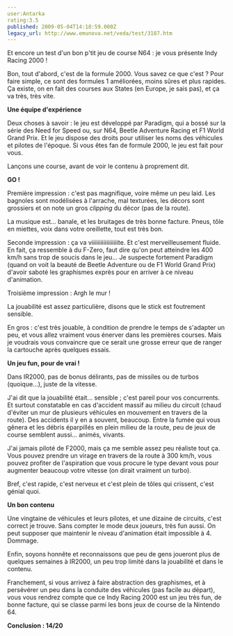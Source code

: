 ```yaml
---
user:Antarka
rating:3.5
published: 2009-05-04T14:18:59.000Z
legacy_url: http://www.emunova.net/veda/test/3187.htm
---
```

Et encore un test d'un bon p'tit jeu de course N64 : je vous présente Indy Racing 2000 !  

  

Bon, tout d'abord, c'est de la formule 2000\. Vous savez ce que c'est ? Pour faire simple, ce sont des formules 1 améliorées, moins sûres et plus rapides. Ça existe, on en fait des courses aux States (en Europe, je sais pas), et ça va très, très vite.  

  

**Une équipe d'expérience**  

  

Deux choses à savoir : le jeu est développé par Paradigm, qui a bossé sur la série des Need for Speed ou, sur N64, Beetle Adventure Racing et F1 World Grand Prix. Et le jeu dispose des droits pour utiliser les noms des véhicules et pilotes de l'époque. Si vous êtes fan de formule 2000, le jeu est fait pour vous.  

  

Lançons une course, avant de voir le contenu à proprement dit.  

  

**GO !**  

  

Première impression : c'est pas magnifique, voire même un peu laid. Les bagnoles sont modélisées à l'arrache, mal texturées, les décors sont grossiers et on note un gros _clipping_ du décor (pas de la route).  

  

La musique est... banale, et les bruitages de très bonne facture. Pneus, tôle en miettes, voix dans votre oreillette, tout est très bon.  

  

Seconde impression : ça va viiiiiiiiiiiiiiiiiite. Et c'est merveilleusement fluide. En fait, ça ressemble à du F-Zero, faut dire qu'on peut atteindre les 400 km/h sans trop de soucis dans le jeu... Je suspecte fortement Paradigm (quand on voit la beauté de Beetle Adventure ou de F1 World Grand Prix) d'avoir saboté les graphismes exprès pour en arriver à ce niveau d'animation.  

  

Troisième impression : Argh le mur !  

  

La jouabilité est assez particulière, disons que le stick est foutrement sensible.  

  

En gros : c'est très jouable, à condition de prendre le temps de s'adapter un peu, et vous allez vraiment vous énerver dans les premières courses. Mais je voudrais vous convaincre que ce serait une grosse erreur que de ranger la cartouche après quelques essais.  

  

**Un jeu fun, pour de vrai !**  

  

Dans IR2000, pas de bonus délirants, pas de missiles ou de turbos (quoique...), juste de la vitesse.  

  

J'ai dit que la jouabilité était... sensible ; c'est pareil pour vos concurrents. Et surtout constatable en cas d'accident massif au milieu du circuit (chaud d'éviter un mur de plusieurs véhicules en mouvement en travers de la route). Des accidents il y en a souvent, beaucoup. Entre la fumée qui vous gênera et les débris éparpillés en plein milieu de la route, peu de jeux de course semblent aussi... animés, vivants.  

  

J'ai jamais piloté de F2000, mais ça me semble assez peu réaliste tout ça. Vous pouvez prendre un virage en travers de la route à 300 km/h, vous pouvez profiter de l'aspiration que vous procure le type devant vous pour augmenter beaucoup votre vitesse (on dirait vraiment un turbo).  

  

Bref, c'est rapide, c'est nerveux et c'est plein de tôles qui crissent, c'est génial quoi.  

  

**Un bon contenu**  

  

Une vingtaine de véhicules et leurs pilotes, et une dizaine de circuits, c'est correct je trouve. Sans compter le mode deux joueurs, très fun aussi. On peut supposer que maintenir le niveau d'animation était impossible à 4\. Dommage.  

  

Enfin, soyons honnête et reconnaissons que peu de gens joueront plus de quelques semaines à IR2000, un peu trop limité dans la jouabilité et dans le contenu.  

  

Franchement, si vous arrivez à faire abstraction des graphismes, et à persévérer un peu dans la conduite des véhicules (pas facile au départ), vous vous rendrez compte que ce Indy Racing 2000 est un jeu très fun, de bonne facture, qui se classe parmi les bons jeux de course de la Nintendo 64\.  

  

**Conclusion : 14/20**